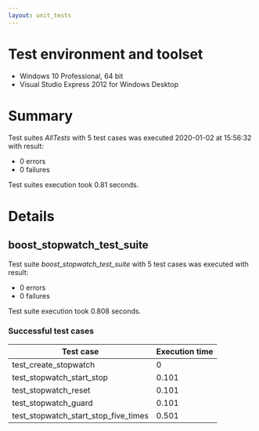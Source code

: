 ```yaml
---
layout: unit_tests
---
```


# Test environment and toolset 

* Windows 10 Professional, 64 bit
* Visual Studio Express 2012 for Windows Desktop

# Summary

Test suites *AllTests* with 5 test cases was executed 2020-01-02 at 15:56:32 with result:

* 0 errors
* 0 failures

Test suites execution took 0.81 seconds.

# Details

## boost_stopwatch_test_suite

Test suite *boost_stopwatch_test_suite* with 5 test cases was executed with result:

* 0 errors
* 0 failures

Test suite execution took 0.808 seconds.

### Successful test cases

Test case|Execution time
-|-
test_create_stopwatch | 0
test_stopwatch_start_stop | 0.101
test_stopwatch_reset | 0.101
test_stopwatch_guard | 0.101
test_stopwatch_start_stop_five_times | 0.501
